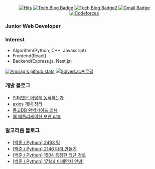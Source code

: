 

<div align=center>
  
[![Hits](https://hits.seeyoufarm.com/api/count/incr/badge.svg?url=https%3A%2F%2Fgithub.com%2FKyun2da)](https://hits.seeyoufarm.com)
[![Tech Blog Badge](http://img.shields.io/badge/-Kyun2da%20blog-blueviolet?style=flat-square&logo=Gatsby&link=https://kyun2da.dev/)](https://kyun2da.dev/)
[![Tech Blog Badge2](http://img.shields.io/badge/-Algorithm%20blog-blue?style=flat-square&logo=Jekyll&link=https://kyun2da.github.io/)](https://kyun2da.github.io/) 
[![Gmail Badge](https://img.shields.io/badge/-Gmail-d14836?style=flat-square&logo=Gmail&logoColor=white&link=mailto:kyun2da@gmail.com)](mailto:kyun2dot@gmail.com)
[![Codeforces](https://run.kaist.ac.kr/badges/codeforces/kyun2da.svg)](https://codeforces.com/profile/Kyun2da)

</div>

### Junior Web Developer

### Interest
- Algorithm(Python, C++, Javascript)
- Frontend(React)
- Backend(Express.js, Nest.js)

<div>
  
[![Anurag's github stats](https://github-readme-stats.vercel.app/api?username=Kyun2da&theme=radical&show_icons=true)](https://github.com/anuraghazra/github-readme-stats)
[![Solved.ac프로필](http://mazassumnida.wtf/api/v2/generate_badge?boj=kyun2da)](https://solved.ac/kyun2da)
</div>

### 개발 블로그
<!-- BLOG-POST-LIST:START -->
- [인터넷은 어떻게 동작하는가](https://kyun2da.dev/CS/인터넷은-어떻게-동작하는가/)
- [axios 개념 정리](https://kyun2da.dev/라이브러리/axios-개념-정리/)
- [몽고DB 완벽가이드 리뷰](https://kyun2da.dev/책리뷰/몽고db-완벽가이드-리뷰/)
- [웹 애플리케이션 보안 리뷰](https://kyun2da.dev/책리뷰/웹-애플리케이션-보안-리뷰/)
<!-- BLOG-POST-LIST:END -->

### 알고리즘 블로그
<!-- BLOG:START -->
- [[백준 / Python] 2493 탑](https://Kyun2da.github.io/2021/04/23/top/)
- [[백준 / Python] 2146 다리 만들기](https://Kyun2da.github.io/2021/04/22/makeBridge/)
- [[백준 / Python] 1504 특정한 최단 경로](https://Kyun2da.github.io/2021/04/21/specialRoutes/)
- [[백준 / Python] 17144 미세먼지 안녕!](https://Kyun2da.github.io/2021/04/20/brownsmog/)
<!-- BLOG:END -->
